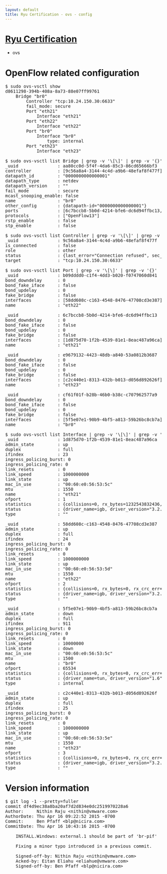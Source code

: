 ```yaml
---
layout: default
title: Ryu Certification - ovs - config
---
```

# [Ryu Certification](http://osrg.github.io/ryu/certification.html)
* ovs 

# OpenFlow related configuration
<pre>
$ sudo ovs-vsctl show
d8611298-394b-408a-8a73-88e07ff99761
    Bridge "br0"
        Controller "tcp:10.24.150.30:6633"
        fail_mode: secure
        Port "eth21"
            Interface "eth21"
        Port "eth22"
            Interface "eth22"
        Port "br0"
            Interface "br0"
                type: internal
        Port "eth23"
            Interface "eth23"

$ sudo ovs-vsctl list Bridge | grep -v '\[\]' | grep -v '{}'
_uuid               : aa80cc0d-5f4f-4da6-85c3-86cd65666bf3
controller          : [9c56a8a4-3144-4c4d-a9b6-48efaf8f477f]
datapath_id         : "0000000000000001"
datapath_type       : netdev
datapath_version    : "<built-in>"
fail_mode           : secure
mcast_snooping_enable: false
name                : "br0"
other_config        : {datapath-id="0000000000000001"}
ports               : [6c7bccb8-5b0d-4214-bfe6-dc6d94ffbc13, b09dddd0-c1f4-4dd3-b020-f0747060d841, cf61f01f-b28b-46b0-b38c-c707962577a9, e9679132-4423-48db-a840-53a0812b3687]
protocols           : ["OpenFlow13"]
rstp_enable         : false
stp_enable          : false

$ sudo ovs-vsctl list Controller | grep -v '\[\]' | grep -v '{}'
_uuid               : 9c56a8a4-3144-4c4d-a9b6-48efaf8f477f
is_connected        : false
role                : other
status              : {last_error="Connection refused", sec_since_connect="657", sec_since_disconnect="0", state=BACKOFF}
target              : "tcp:10.24.150.30:6633"

$ sudo ovs-vsctl list Port | grep -v '\[\]' | grep -v '{}'
_uuid               : b09dddd0-c1f4-4dd3-b020-f0747060d841
bond_downdelay      : 0
bond_fake_iface     : false
bond_updelay        : 0
fake_bridge         : false
interfaces          : [58dd608c-c163-4548-8476-47708cd3e387]
name                : "eth22"

_uuid               : 6c7bccb8-5b0d-4214-bfe6-dc6d94ffbc13
bond_downdelay      : 0
bond_fake_iface     : false
bond_updelay        : 0
fake_bridge         : false
interfaces          : [1d875d70-1f2b-4539-81e1-8eac487a96ca]
name                : "eth21"

_uuid               : e9679132-4423-48db-a840-53a0812b3687
bond_downdelay      : 0
bond_fake_iface     : false
bond_updelay        : 0
fake_bridge         : false
interfaces          : [c2c440e1-8313-432b-b013-d056d892626f]
name                : "eth23"

_uuid               : cf61f01f-b28b-46b0-b38c-c707962577a9
bond_downdelay      : 0
bond_fake_iface     : false
bond_updelay        : 0
fake_bridge         : false
interfaces          : [5f5e07e1-90b9-4bf5-a813-59b26bc8cb7a]
name                : "br0"

$ sudo ovs-vsctl list Interface | grep -v '\[\]' | grep -v '{}'
_uuid               : 1d875d70-1f2b-4539-81e1-8eac487a96ca
admin_state         : up
duplex              : full
ifindex             : 23
ingress_policing_burst: 0
ingress_policing_rate: 0
link_resets         : 0
link_speed          : 1000000000
link_state          : up
mac_in_use          : "00:60:e0:56:53:5c"
mtu                 : 1550
name                : "eth21"
ofport              : 1
statistics          : {collisions=0, rx_bytes=1232543832436, rx_crc_err=0, rx_dropped=0, rx_errors=0, rx_frame_err=0, rx_over_err=0, rx_packets=822073337, tx_bytes=0, tx_dropped=0, tx_errors=0, tx_packets=0}
status              : {driver_name=igb, driver_version="3.2.10-k", firmware_version="2.10-9"}
type                : ""

_uuid               : 58dd608c-c163-4548-8476-47708cd3e387
admin_state         : up
duplex              : full
ifindex             : 24
ingress_policing_burst: 0
ingress_policing_rate: 0
link_resets         : 0
link_speed          : 1000000000
link_state          : up
mac_in_use          : "00:60:e0:56:53:5d"
mtu                 : 1550
name                : "eth22"
ofport              : 2
statistics          : {collisions=0, rx_bytes=0, rx_crc_err=0, rx_dropped=0, rx_errors=0, rx_frame_err=0, rx_over_err=0, rx_packets=0, tx_bytes=630574237514, tx_dropped=0, tx_errors=0, tx_packets=420549103}
status              : {driver_name=igb, driver_version="3.2.10-k", firmware_version="2.10-9"}
type                : ""

_uuid               : 5f5e07e1-90b9-4bf5-a813-59b26bc8cb7a
admin_state         : down
duplex              : full
ifindex             : 911
ingress_policing_burst: 0
ingress_policing_rate: 0
link_resets         : 0
link_speed          : 10000000
link_state          : down
mac_in_use          : "00:60:e0:56:53:5c"
mtu                 : 1500
name                : "br0"
ofport              : 65534
statistics          : {collisions=0, rx_bytes=0, rx_crc_err=0, rx_dropped=0, rx_errors=0, rx_frame_err=0, rx_over_err=0, rx_packets=0, tx_bytes=0, tx_dropped=0, tx_errors=0, tx_packets=0}
status              : {driver_name=tun, driver_version="1.6", firmware_version="N/A"}
type                : internal

_uuid               : c2c440e1-8313-432b-b013-d056d892626f
admin_state         : up
duplex              : full
ifindex             : 25
ingress_policing_burst: 0
ingress_policing_rate: 0
link_resets         : 0
link_speed          : 1000000000
link_state          : up
mac_in_use          : "00:60:e0:56:53:5e"
mtu                 : 1550
name                : "eth23"
ofport              : 3
statistics          : {collisions=0, rx_bytes=0, rx_crc_err=0, rx_dropped=0, rx_errors=0, rx_frame_err=0, rx_over_err=0, rx_packets=0, tx_bytes=41634070500, tx_dropped=0, tx_errors=0, tx_packets=27756047}
status              : {driver_name=igb, driver_version="3.2.10-k", firmware_version="2.10-9"}
type                : ""
</pre>

# Version information
<pre>
$ git log -1 --pretty=fuller
commit df4d9ec38a8ba20af7d2d834e0dc2519970228a6
Author:     Nithin Raju &lt;nithin@vmware.com&gt;
AuthorDate: Thu Apr 16 09:22:52 2015 -0700
Commit:     Ben Pfaff &lt;blp@nicira.com&gt;
CommitDate: Thu Apr 16 10:43:16 2015 -0700

    INSTALL.Windows: external.1 should be part of 'br-pif'
    
    Fixing a minor typo introduced in a previous commit.
    
    Signed-off-by: Nithin Raju &lt;nithin@vmware.com&gt;
    Acked-by: Eitan Eliahu &lt;eliahue@vmware.com&gt;
    Signed-off-by: Ben Pfaff &lt;blp@nicira.com&gt;
</pre>
